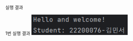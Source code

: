 실행 결과

1번 실행 결과
<img src="https://github.com/csee22-076/PP1_Hello/blob/master/screenshots/image.png?raw=true" width="60%">
